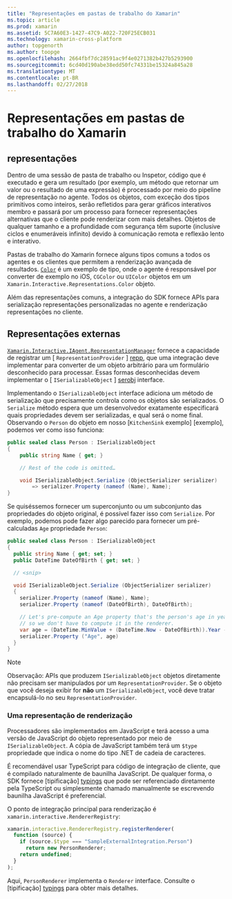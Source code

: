 ```yaml
---
title: "Representações em pastas de trabalho do Xamarin"
ms.topic: article
ms.prod: xamarin
ms.assetid: 5C7A60E3-1427-47C9-A022-720F25ECB031
ms.technology: xamarin-cross-platform
author: topgenorth
ms.author: toopge
ms.openlocfilehash: 2664fbf7dc28591ac9f4e0271382b427b5293900
ms.sourcegitcommit: 6cd40d190abe38edd50fc74331be15324a845a28
ms.translationtype: MT
ms.contentlocale: pt-BR
ms.lasthandoff: 02/27/2018
---
```

# <a name="representations-in-xamarin-workbooks"></a>Representações em pastas de trabalho do Xamarin

## <a name="representations"></a>representações

Dentro de uma sessão de pasta de trabalho ou Inspetor, código que é executado e gera um resultado (por exemplo, um método que retornar um valor ou o resultado de uma expressão) é processado por meio do pipeline de representação no agente. Todos os objetos, com exceção dos tipos primitivos como inteiros, serão refletidos para gerar gráficos interativos membro e passará por um processo para fornecer representações alternativas que o cliente pode renderizar com mais detalhes. Objetos de qualquer tamanho e a profundidade com segurança têm suporte (inclusive ciclos e enumeráveis infinito) devido à comunicação remota e reflexão lento e interativo.

Pastas de trabalho do Xamarin fornece alguns tipos comuns a todos os agentes e os clientes que permitem a renderização avançada de resultados. [`Color`][xir-color] é um exemplo de tipo, onde o agente é responsável por converter de exemplo no iOS, `CGColor` ou `UIColor` objetos em um `Xamarin.Interactive.Representations.Color` objeto.

Além das representações comuns, a integração do SDK fornece APIs para serialização representações personalizadas no agente e renderização representações no cliente.

## <a name="external-representations"></a>Representações externas

[`Xamarin.Interactive.IAgent.RepresentationManager`][repman] fornece a capacidade de registrar um [ `RepresentationProvider` ] [ repp], que uma integração deve implementar para converter de um objeto arbitrário para um formulário desconhecido para processar. Essas formas desconhecidas devem implementar o [ `ISerializableObject` ] [ serobj] interface.

Implementando o `ISerializableObject` interface adiciona um método de serialização que precisamente controla como os objetos são serializados. O `Serialize` método espera que um desenvolvedor exatamente especificará quais propriedades devem ser serializadas, e qual será o nome final. Observando o `Person` do objeto em nosso [`KitchenSink` exemplo] [exemplo], podemos ver como isso funciona:

```csharp
public sealed class Person : ISerializableObject
{
    public string Name { get; }

    // Rest of the code is omitted…

    void ISerializableObject.Serialize (ObjectSerializer serializer)
        => serializer.Property (nameof (Name), Name);
}
```

Se quiséssemos fornecer um superconjunto ou um subconjunto das propriedades do objeto original, é possível fazer isso com `Serialize`. Por exemplo, podemos pode fazer algo parecido para fornecer um pré-calculadas `Age` propriedade `Person`:

```csharp
public sealed class Person : ISerializableObject
{
  public string Name { get; set; }
  public DateTime DateOfBirth { get; set; }

  // <snip>

  void ISerializableObject.Serialize (ObjectSerializer serializer)
  {
    serializer.Property (nameof (Name), Name);
    serializer.Property (nameof (DateOfBirth), DateOfBirth);

    // Let's pre-compute an Age property that's the person's age in years,
    // so we don't have to compute it in the renderer.
    var age = (DateTime.MinValue + (DateTime.Now - DateOfBirth)).Year - 1;
    serializer.Property ("Age", age)
  }
}
```

> [!NOTE]
> Observação: APIs que produzem `ISerializableObject` objetos diretamente não precisam ser manipulados por um `RepresentationProvider`. Se o objeto que você deseja exibir for **não** um `ISerializableObject`, você deve tratar encapsulá-lo no seu `RepresentationProvider`.

### <a name="rendering-a-representation"></a>Uma representação de renderização

Processadores são implementados em JavaScript e terá acesso a uma versão de JavaScript do objeto representado por meio de `ISerializableObject`. A cópia de JavaScript também terá um `$type` propriedade que indica o nome do tipo .NET de cadeia de caracteres.

É recomendável usar TypeScript para código de integração de cliente, que é compilado naturalmente de baunilha JavaScript. De qualquer forma, o SDK fornece [tipificação] [ typings] que pode ser referenciado diretamente pela TypeScript ou simplesmente chamado manualmente se escrevendo baunilha JavaScript é preferencial.

O ponto de integração principal para renderização é `xamarin.interactive.RendererRegistry`:

```js
xamarin.interactive.RendererRegistry.registerRenderer(
  function (source) {
    if (source.$type === "SampleExternalIntegration.Person")
      return new PersonRenderer;
    return undefined;
  }
);
```

Aqui, `PersonRenderer` implementa o `Renderer` interface. Consulte o [tipificação] [ typings] para obter mais detalhes.

[typings]: https://github.com/xamarin/Workbooks/blob/master/SDK/typings/xamarin-interactive.d.ts
[xir-color]: /api/type/Xamarin.Interactive.Representations.Color/
[repman]: /api/type/Xamarin.Interactive.Representations.IRepresentationManager/
[repp]: /api/type/Xamarin.Interactive.Representations.RepresentationProvider/
[serobj]: /api/type/Xamarin.Interactive.Serialization.ISerializableObject/